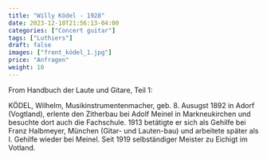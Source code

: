 ```yaml
---
title: "Willy Ködel - 1928"
date: 2023-12-10T21:56:13-04:00
categories: ["Concert guitar"]
tags: ["Luthiers"]
draft: false
images: ["front_ködel_1.jpg"]
price: "Anfragen"
weight: 10
---
```


From Handbuch der Laute und Gitare, Teil 1:

KÖDEL, Wilhelm, Musikinstrumentenmacher, geb. 8. Ausugst 1892 in Adorf (Vogtland), erlente den Zitherbau bei Adolf Meinel in Markneukirchen und besuchte dort auch die Fachschule. 1913 betätigte er sich als Gehilfe bei Franz Halbmeyer, München (Gitar- und Lauten-bau) und arbeitete später als I. Gehilfe wieder bei Meinel. Seit 1919 selbständiger Meister zu Eichigt im Votland.
